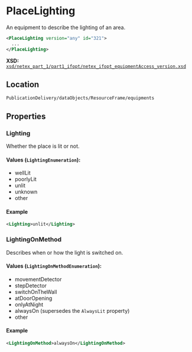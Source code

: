 # PlaceLighting

An equipment to describe the lighting of an area.

```xml
<PlaceLighting version="any" id="321">
  ...
</PlaceLighting>
```

**XSD:** [`xsd/netex_part_1/part1_ifopt/netex_ifopt_equipmentAccess_version.xsd`](https://github.com/NeTEx-CEN/NeTEx/blob/next/xsd/netex_part_1/part1_ifopt/netex_ifopt_equipmentAccess_version.xsd#L264)

## Location
```
PublicationDelivery/dataObjects/ResourceFrame/equipments
```

## Properties

### Lighting

Whether the place is lit or not.

#### Values (`LightingEnumeration`):
- wellLit
- poorlyLit
- unlit
- unknown
- other

#### Example
```xml
<Lighting>unlit</Lighting>
```

### LightingOnMethod

Describes when or how the light is switched on.

#### Values (`LightingOnMethodEnumeration`):
- movementDetector
- stepDetector
- switchOnTheWall
- atDoorOpening
- onlyAtNight
- alwaysOn (supersedes the `AlwaysLit` property)
- other

#### Example
```xml
<LightingOnMethod>alwaysOn</LightingOnMethod>
```
